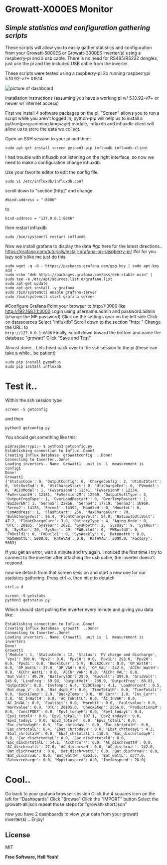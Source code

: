 # Growatt-X000ES Monitor
## _Simple statistics and configuration gathering scripts_


These scripts will allow you to easily gather statistics and configuration from your Growatt-5000ES or Growatt-3000ES inverter(s) using a raspberry-pi and a usb cable.  There is no need for RS485/RS232 dongles, just use the pi and the included USB cable from the inverter.

These scripts were tested using a raspberry-pi 2b running raspberrypi 5.10.92-v7+ #1514

![picture of dashboard](https://github.com/sdsolomo/blob/growatt-x000ES/README.png?raw=true)


Installation instructions (assuming you have a working pi w/ 5.10.92-v7+ or newer w/ internet access)

First we install 4 software packages on the pi.  "Screen" allows you to run a script while you aren't logged in, python-pip will help us to install a python(programming language) module, influxdb and influxdb-client will allow us to store the data we collect. 

Open an SSH session to your pi and then:

```
sudo apt-get install screen python3-pip influxdb influxdb-client
```

I had trouble with influxdb not listening on the right interface, so now we need to make a configuration change influxdb.

Use your favorite editor to edit the config file.
```
sudo vi /etc/influxdb/influxdb.conf
```
scroll down to 
"section [http]"
and change 
```
#bind-address = ":8086"
```
to

```    
bind-address = "127.0.0.1:8086"
```
then restart influxdb
```
sudo /bin/systemctl restart influxdb
```

Now we install grafana to display the data
#go here for the latest directions.. https://grafana.com/tutorials/install-grafana-on-raspberry-pi/
#or for you lazy sob's like me just do this
```
sudo wget -q -O - https://packages.grafana.com/gpg.key | sudo apt-key add -
sudo echo "deb https://packages.grafana.com/oss/deb stable main" | sudo tee -a /etc/apt/sources.list.d/grafana.list
sudo apt-get update
sudo apt-get install -y grafana
sudo /bin/systemctl enable grafana-server
sudo /bin/systemctl start grafana-server
```

#Configure Grafana
Point your browser to http://<raspberrypiIPaddress>:3000  like http://192.168.1.1:3000
Login using username:admin and password:admin  (change the MF password)
Click on the settings gear on the left side
Click on datasources
Select "influxdb"
Scroll down to the section
"http: "
Change the URL: to  
```http://127.0.0.1:8086```
Finally, scroll down toward the bottom and name the database "growatt"
Click "Save and Test"

Almost done... Lets head back over to the ssh session to the pi 
(these can take a while.. be patient)
```
sudo pip install pymodbus
sudo pip install influxdb
```
# Test it..

Within the ssh session type
```
screen -S getconfig
```
and then
```
python3 getconfig.py
```
You should get something like this:
```
pi@raspberrypi:~ $ python3 getconfig.py 
Establishing connection to Influx..Done!
Creating Influx Database  growattconfig  ..Done!
Connecting to Inverter..Done!
Loading inverters.. Name  Growatt1  unit is  1  measurement is  config1
Done!
Growatt1
{'StatusCode': 0, 'OutputConfig': 0, 'ChargeConfig': 2, 'UtiOutStart': 0, 'UtiOutEnd': 0, 'UtiChargeStart': 0, 'UtiChargeEnd': 0, 'PVmodel': 0, 'ACInModel': 1, 'FwVersionH': 12341, 'FwVersionM': 12334, 'FwVersion2H': 12341, 'FwVersion2M': 12590, 'OutputVoltType': 2, 'OutputFreqType': 1, 'OverLoadRestart': 0, 'OverTempRestart': 1, 'BuzzerEN': 1, 'Serno5': 22866, 'Serno4': 17719, 'Serno3': 16968, 'Serno2': 14128, 'Serno1': 14392, 'MoudleH': 0, 'MoudleL': 0, 'ComAddress': 1, 'FlashStart': 256, 'MaxChargeCurr': 70, 'BulkChargeVolt': 56.4, 'FloatChargeVolt': 54.0, 'BatLowtoUtiVolt': 47.2, 'FloatChargeCurr': 3.0, 'BatteryType': 4, 'Aging Mode': 0, 'DTC': 20105, 'SysYear': 2022, 'SysMonth': 2, 'SysDay': 9, 'SysHour': 8, 'SysMin': 20, 'SysSec': 49, 'FWBuild4': 0, 'FWBuild3': 0, 'FWBuild2': 0, 'FWBuild1': 0, 'SysWeekly': 0, 'RateWattH': 0.0, 'RateWattL': 5000.0, 'RateVAH': 0.0, 'RateVAL': 5000.0, 'Factory': 5603}
```

If you get an error, wait a minute and try again.  I noticed the first time I try to connect to the inverter after attaching the usb cable, the inverter doesn't respond.  

now we detach from that screen session and start a new one for our statistics gathering.  Press ctrl-a, then hit d to detatch

```ctrl-a d```

```
screen -S getstats
python3 getstatus.py
```
Which should start polling the inverter every minute and giving you data like:
```
Establishing connection to Influx..Done!
Creating Influx Database  growatt  ..Done!
Connecting to Inverter..Done!
Loading inverters.. Name  Growatt1  unit is  1  measurement is  inverter1
Done!
Growatt1
{'Module': 1, 'StatusCode': 12, 'Status': 'PV charge and discharge', 'Vpv1': 390.0, 'Vpv2': 0.0, 'Ppv1H': 0.0, 'Ppv1L': 293.0, 'Ppv2H': 0.0, 'Ppv2L': 0.0, 'Buck1Curr': 5.9, 'Buck2Curr': 0.0, 'OP_WattH': 0.0, 'OP_WattL': 27.0, 'OP_VAH': 0.0, 'OP_VAL': 242.0, 'ACChr_WattH': 0.0, 'ACChr_WattL': 0.0, 'ACChr_VAH': 0.0, 'ACChr_VAL': 0.0, 'Bat_Volt': 49.29, 'BatterySOC': 25.0, 'BusVolt': 399.8, 'GridVolt': 245.9, 'LineFreq': 59.98, 'OutputVolt': 239.9, 'OutputFreq': 60.03, 'OutputDCV': 0.0, 'InvTemp': 6.4, 'DCDCTemp': 4.1, 'LoadPercent': 0.5, 'Bat_dspp_V': 0.0, 'Bat_dspb_V': 0.0, 'TimeTotalH': 0.0, 'TimeTotalL': 0.0, 'Buck1Temp': 2.9, 'Buck2Temp': 0.0, 'OP_Curr': 1.0, 'Inv_Curr': 2.8, 'AC_InWattH': 0.0, 'AC_InWattL': 0.0, 'AC_InVAH': 0.0, 'AC_InVAL': 0.0, 'Faultbit': 0.0, 'Warnbit': 0.0, 'Faultvalue': 0.0, 'Warnvalue': 0.0, 'DTC': 20105.0, 'CheckStep': 2556.0, 'ProductionLM': 0.0, 'ConstPOKF': 0.0, 'Epv1_todayH': 0.0, 'Epv1_todayL': 0.4, 'Epv1_totalH': 0.0, 'Epv1_totalL': 187.1, 'Epv2_todayH': 0.0, 'Epv2_todayL': 0.0, 'Epv2_totalH': 0.0, 'Epv2_totalL': 0.0, 'Eac_chrtodayH': 0.0, 'Eac_chrtodayL': 0.0, 'Eac_chrtotalH': 0.0, 'Eac_chrtotalL': 6.4, 'Ebat_chrtodayH': 0.0, 'Ebat_chrtodayL': 4.3, 'Ebat_chrtotalH': 0.0, 'Ebat_chrtotalL': 110.4, 'Eac_dischrtodayH': 0.0, 'Eac_dischrtodayL': 0.0, 'Eac_dischrtotalH': 0.0, 'Eac_dischrtotalL': 54.1, 'Acchrcurr': 0.0, 'AC_dischrwattH': 0.0, 'AC_dischrwattL': 27.0, 'AC_dischrvaH': 0.0, 'AC_dischrvaL': 242.0, 'Bat_dischrwattH': 0.0, 'Bat_dischrwattL': 0.0, 'Bat_dischrvaH': 0.0, 'Bat_dischrvaL': 0.0, 'Bat_wattH': 6553.5, 'Bat_wattL': 6277.6, 'Batovercharge': 0.0, 'Mpptfanspeed': 0.0, 'Invfanspeed': 28.0}
```
# Cool.. 

Go back to your grafana browser session
Click the 4 squares icon on the left for "Dashboards"
Click "Browse"
Click the "IMPORT" button
Select the growatt-all.json
repeat those steps for "growatt-short.json"

now you have 2 dashboards to view your data from your growatt inverter(s)... Enjoy!

## License

MIT

**Free Software, Hell Yeah!**

